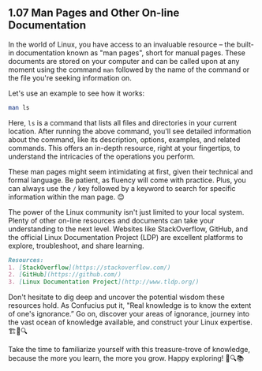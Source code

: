 ## 1.07 Man Pages and Other On-line Documentation 

In the world of Linux, you have access to an invaluable resource – the built-in documentation known as "man pages", short for manual pages. These documents are stored on your computer and can be called upon at any moment using the command `man` followed by the name of the command or the file you're seeking information on. 

Let's use an example to see how it works: 

```bash
man ls
```

Here, `ls` is a command that lists all files and directories in your current location. After running the above command, you'll see detailed information about the command, like its description, options, examples, and related commands. This offers an in-depth resource, right at your fingertips, to understand the intricacies of the operations you perform. 

These man pages might seem intimidating at first, given their technical and formal language. Be patient, as fluency will come with practice. Plus, you can always use the `/` key followed by a keyword to search for specific information within the man page. 😊

The power of the Linux community isn't just limited to your local system. Plenty of other on-line resources and documents can take your understanding to the next level. Websites like StackOverflow, GitHub, and the official Linux Documentation Project (LDP) are excellent platforms to explore, troubleshoot, and share learning.

```markdown
Resources:
1. [StackOverflow](https://stackoverflow.com/)
2. [GitHub](https://github.com/)
3. [Linux Documentation Project](http://www.tldp.org/)
```

Don't hesitate to dig deep and uncover the potential wisdom these resources hold. As Confucius put it, "Real knowledge is to know the extent of one's ignorance.” Go on, discover your areas of ignorance, journey into the vast ocean of knowledge available, and construct your Linux expertise. 🏗️💪🔍

Take the time to familiarize yourself with this treasure-trove of knowledge, because the more you learn, the more you grow. Happy exploring! 🧐🔍📚
